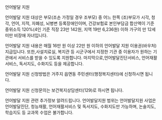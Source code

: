 언어발달 지원

언어발달 지원 대상은 부모(조손 가정일 경우 조부모) 중 어느 한쪽 (조)부모가 시각, 청각, 언어, 지적, 자폐성, 뇌병변 등록장애인이며, 건강보험료 본인부담금 합산액이 기준 중위소득 120%(4인 기준 직장 23만 142원, 지역 19만 6,236원) 이하 가구의 만 12세 미만 비장애 자녀입니다.

언어발달 지원 내용은 매월 16만 원 이상 22만 원 이하의 언어발달 지원 이용권(바우처) 지급입니다. 또한,사설치료실, 복지관 등 시군구에서 지정한 기관 중 이용자가 원하는 기관에서 서비스를 받을 수 있도록 지원합니다. 마지막으로,언어발달진단서비스, 언어재활서비스, 독서지도, 수화지도 등을 제공합니다.

언어발달 지원 신청방법은 거주지 읍면동 주민센터(행정복지센터)에 신청하시면 됩니다.

언어발달 지원 신청문의는 보건복지상담센터(129)로 하시면 됩니다.

언어발달 지원 관련 추가정보 알려드립니다.
언어발달지원 범위는 언어발달지원 사업은 언어발달진단, 청능재활, 언어재활서비스 및 독서지도, 수화지도만 가능하며, 논술지도, 학습지도 등 교과목 수업은 불가합니다.